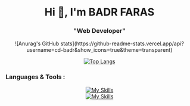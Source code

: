 
<h1 align="center">Hi 👋, I'm BADR FARAS</h1>
<h3 align="center"> "Web Developer" </h3>
<div align="center">
![Anurag's GitHub stats](https://github-readme-stats.vercel.app/api?username=cd-badr&show_icons=true&theme=transparent)

[![Top Langs](https://github-readme-stats.vercel.app/api/top-langs/?username=cd-badr&layout=donut&show_icons=true&theme=transparent)](https://github.com/anuraghazra/github-readme-stats)

<h3 align="left">Languages & Tools :</h3>

[![My Skills](https://skillicons.dev/icons?i=html,css,sass,bootstrap,tailwind,js,react,nodejs)](https://skillicons.dev)
<br>
[![My Skills](https://skillicons.dev/icons?i=vscode,vim,bash,git,linux,figma)](https://skillicons.dev)

</div>


<!--
**cd-badr/cd-badr** is a ✨ _special_ ✨ repository because its `README.md` (this file) appears on your GitHub profile.

Here are some ideas to get you started:

- 🔭 I’m currently working on ...
- 🌱 I’m currently learning ...
- 👯 I’m looking to collaborate on ...
- 🤔 I’m looking for help with ...
- 💬 Ask me about ...
- 📫 How to reach me: ...
- 😄 Pronouns: ...
- ⚡ Fun fact: ...
-->
